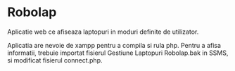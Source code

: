 # Robolap
Aplicatie web ce afiseaza laptopuri in moduri definite de utilizator.

Aplicatia are nevoie de xampp pentru a compila si rula php.
Pentru a afisa informatii, trebuie importat fisierul Gestiune Laptopuri Robolap.bak in SSMS, si modificat fisierul connect.php.
